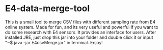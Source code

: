 # E4-data-merge-tool

This is a small tool to merge CSV files with different sampling rate from E4 online system. Made for fun, and its very useful and powerful if you want to do some research with E4 sensors. It provides an interface for users. After installed JRE, just drop this jar into your folder and double click it or input "~$ java -jar E4csvMerge.jar" in terminal. Enjoy!

